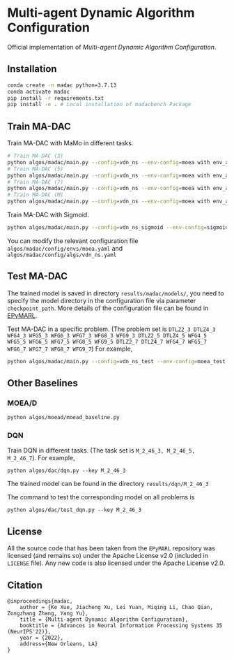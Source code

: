# Multi-agent Dynamic Algorithm Configuration

Official implementation of *Multi-agent Dynamic Algorithm Configuration*.

## Installation

```bash
conda create -n madac python=3.7.13
conda activate madac
pip install -r requirements.txt
pip install -e . # Local installation of madacbench Package
```

## Train MA-DAC

Train MA-DAC with MaMo in different tasks.

```bash
# Train MA-DAC (3)
python algos/madac/main.py --config=vdn_ns --env-config=moea with env_args.key=M_2_46_3
# Train MA-DAC (5)
python algos/madac/main.py --config=vdn_ns --env-config=moea with env_args.key=M_2_46_5
# Train MA-DAC (7)
python algos/madac/main.py --config=vdn_ns --env-config=moea with env_args.key=M_2_46_7
# Train MA-DAC (M)
python algos/madac/main.py --config=vdn_ns --env-config=moea with env_args.key=M_2_46_357
```

Train MA-DAC with Sigmoid.

```bash
python algos/madac/main.py --config=vdn_ns_sigmoid --env-config=sigmoid_state
```

You can modify the relevant configuration file `algos/madac/config/envs/moea.yaml` and `algos/madac/config/algs/vdn_ns.yaml`

## Test MA-DAC

The trained model is saved in directory `results/madac/models/`, you need to specify the model directory in the configuration file via parameter `checkpoint_path`. More details of the configuration file can be found in [EPyMARL](https://github.com/uoe-agents/epymarl).

Test MA-DAC in a specific problem. (The problem set is `DTLZ2_3 DTLZ4_3 WFG4_3 WFG5_3 WFG6_3 WFG7_3 WFG8_3 WFG9_3 DTLZ2_5 DTLZ4_5 WFG4_5 WFG5_5 WFG6_5 WFG7_5 WFG8_5 WFG9_5 DTLZ2_7 DTLZ4_7 WFG4_7 WFG5_7 WFG6_7 WFG7_7 WFG8_7 WFG9_7`) For example,

```bash
python algos/madac/main.py --config=vdn_ns_test --env-config=moea_test with env_args.key=DTLZ2_3
```

## Other Baselines

### MOEA/D

```bash
python algos/moead/moead_baseline.py
```

### DQN

Train DQN in different tasks. (The task set is `M_2_46_3, M_2_46_5, M_2_46_7`). For example, 

```
python algos/dac/dqn.py --key M_2_46_3
```

The trained model can be found in the directory `results/dqn/M_2_46_3`

The command to test the corresponding model on all problems is

```
python algos/dac/test_dqn.py --key M_2_46_3
```

## License

All the source code that has been taken from the `EPyMARL` repository was licensed (and remains so) under the Apache License v2.0 (included in `LICENSE` file). Any new code is also licensed under the Apache License v2.0.

## Citation

```
@inproceedings{madac,
    author = {Ke Xue, Jiacheng Xu, Lei Yuan, Miqing Li, Chao Qian, Zongzhang Zhang, Yang Yu},
    title = {Multi-agent Dynamic Algorithm Configuration},
    booktitle = {Advances in Neural Information Processing Systems 35 (NeurIPS'22)},
    year = {2022},
    address={New Orleans, LA}
}
```
